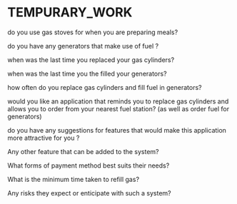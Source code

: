 # TEMPURARY_WORK

do you use gas stoves for when you are preparing meals?

do you have any generators that make use of fuel ?

when was the last time you replaced your gas cylinders?

when was the last time you the filled your generators?

how often do you replace gas cylinders and fill fuel in generators?

would you like an application that reminds you to replace gas cylinders and allows you to order from your nearest fuel station? (as well as order fuel for generators)

do you have any suggestions for features that would make this application more attractive for you ?

Any other feature that can be added to the system?

What forms of payment method best suits their needs?

What is the minimum time taken to refill gas?

Any risks they expect or enticipate with such a system?



